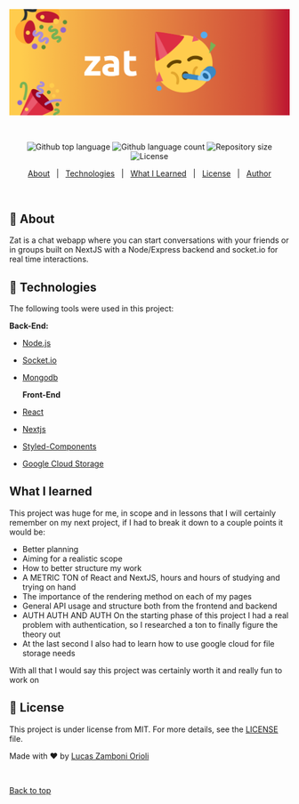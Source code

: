 <div align="center" id="top"> 
  <img src="./frontend/public/images/og:image.png" alt="Zat!" />

&#xa0;

</div>

<p align="center">
  <img alt="Github top language" src="https://img.shields.io/github/languages/top/zambonil/zat?color=56BEB8">

  <img alt="Github language count" src="https://img.shields.io/github/languages/count/zambonil/zat?color=56BEB8">

  <img alt="Repository size" src="https://img.shields.io/github/repo-size/zambonil/zat?color=56BEB8">

  <img alt="License" src="https://img.shields.io/github/license/zambonil/zat?color=56BEB8">

</p>

<p align="center">
  <a href="#dart-about">About</a> &#xa0; | &#xa0; 
  <a href="#rocket-technologies">Technologies</a> &#xa0; | &#xa0;
    <a href="#what-i-learned">What I Learned</a> &#xa0; | &#xa0;
  <a href="#memo-license">License</a> &#xa0; | &#xa0;
  <a href="https://github.com/zambonil" target="_blank">Author</a>
</p>

<br>

## :dart: About

Zat is a chat webapp where you can start conversations with your friends or in groups built on NextJS with a Node/Express backend and socket.io for real time interactions.

## :rocket: Technologies

The following tools were used in this project:

**Back-End:**

- [Node.js](https://nodejs.org/en/)
- [Socket.io](https://socket.io/)
- [Mongodb](https://www.mongodb.com/)

  **Front-End**

- [React](https://pt-br.reactjs.org/)
- [Nextjs](https://nextjs.org/)
- [Styled-Components](https://styled-components.com/)
- [Google Cloud Storage](https://cloud.google.com/storage?)

## What I learned

This project was huge for me, in scope and in lessons that I will certainly remember on my next project, if I had to break it down to a couple points it would be:

- Better planning
- Aiming for a realistic scope
- How to better structure my work
- A METRIC TON of React and NextJS, hours and hours of studying and trying on hand
- The importance of the rendering method on each of my pages
- General API usage and structure both from the frontend and backend
- AUTH AUTH AND AUTH On the starting phase of this project I had a real problem with authentication, so I researched a ton to finally figure the theory out
- At the last second I also had to learn how to use google cloud for file storage needs

With all that I would say this project was certainly worth it and really fun to work on

## :memo: License

This project is under license from MIT. For more details, see the [LICENSE](LICENSE.md) file.

Made with :heart: by <a href="https://github.com/zambonil" target="_blank">Lucas Zamboni Orioli</a>

&#xa0;

<a href="#top">Back to top</a>

